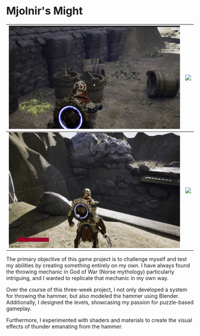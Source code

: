 # Mjolnir's Might 

![](/MjolnirsMight/Images/Aim.png)    |  ![](/MjolnirsMight/Images/OpeningGate-ezgif.com-optimize.gif)
:-------------------------:|:-------------------------:
![](/MjolnirsMight/Images/Trhowingrecalling-ezgif.com-optimize.gif)  | ![](/MjolnirsMight/Images/Recalling-ezgif.com-optimize.gif)

The primary objective of this game project is to challenge myself and test my abilities by creating something entirely on my own. I have always found the throwing mechanic in God of War (Norse mythology) particularly intriguing, and I wanted to replicate that mechanic in my own way.

Over the course of this three-week project, I not only developed a system for throwing the hammer, but also modeled the hammer using Blender. Additionally, I designed the levels, showcasing my passion for puzzle-based gameplay.

Furthermore, I experimented with shaders and materials to create the visual effects of thunder emanating from the hammer.

